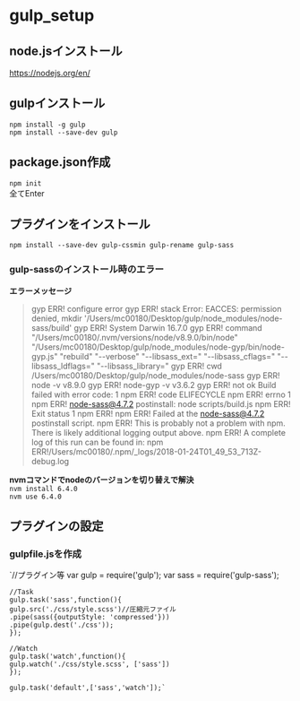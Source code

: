 # gulp_setup

## node.jsインストール
https://nodejs.org/en/

## gulpインストール
`npm install -g gulp`  
`npm install --save-dev gulp`

## package.json作成
`npm init`  
全てEnter


## プラグインをインストール
`npm install --save-dev gulp-cssmin gulp-rename gulp-sass`

### gulp-sassのインストール時のエラー
__エラーメッセージ__
>gyp ERR! configure error
gyp ERR! stack Error: EACCES: permission denied, mkdir '/Users/mc00180/Desktop/gulp/node_modules/node-sass/build'
gyp ERR! System Darwin 16.7.0
gyp ERR! command "/Users/mc00180/.nvm/versions/node/v8.9.0/bin/node" "/Users/mc00180/Desktop/gulp/node_modules/node-gyp/bin/node-gyp.js" "rebuild" "--verbose" "--libsass_ext=" "--libsass_cflags=" "--libsass_ldflags=" "--libsass_library="
gyp ERR! cwd /Users/mc00180/Desktop/gulp/node_modules/node-sass
gyp ERR! node -v v8.9.0
gyp ERR! node-gyp -v v3.6.2
gyp ERR! not ok
Build failed with error code: 1
npm ERR! code ELIFECYCLE
npm ERR! errno 1
npm ERR! node-sass@4.7.2 postinstall: node scripts/build.js
npm ERR! Exit status 1
npm ERR!
npm ERR! Failed at the node-sass@4.7.2 postinstall script.
npm ERR! This is probably not a problem with npm. There is likely additional logging output above.
npm ERR! A complete log of this run can be found in:
npm ERR!/Users/mc00180/.npm/_logs/2018-01-24T01_49_53_713Z-debug.log

__nvmコマンドでnodeのバージョンを切り替えで解決__  
`nvm install 6.4.0`  
`nvm use 6.4.0`


## プラグインの設定
### gulpfile.jsを作成
`//プラグイン等
    var gulp = require('gulp');
    var sass = require('gulp-sass');

    //Task
    gulp.task('sass',function(){
    gulp.src('./css/style.scss')//圧縮元ファイル
    .pipe(sass({outputStyle: 'compressed'}))
    .pipe(gulp.dest('./css'));
    });

    //Watch
    gulp.task('watch',function(){
    gulp.watch('./css/style.scss', ['sass'])
    });

    gulp.task('default',['sass','watch']);`
